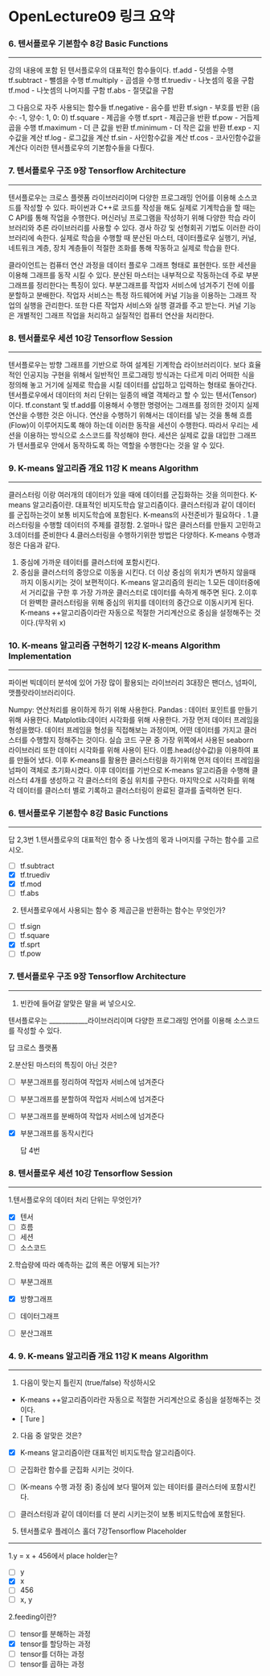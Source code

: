 
# OpenLecture09 링크 요약


### 6. 텐서플로우 기본함수 8강 Basic Functions
____________________________________________

강의 내용에 포함 된 텐서플로우의 대표적인 함수들이다.
tf.add - 덧셈을 수행
tf.subtract - 뺄셈을 수행
tf.multiply - 곱셈을 수행
tf.truediv - 나눗셈의 몫을 구함
tf.mod - 나눗셈의 나머지를 구함
tf.abs - 절댓값을 구함

그 다음으로 자주 사용되는 함수들
tf.negative - 음수를 반환
tf.sign - 부호를 반환 (음수: -1, 양수: 1, 0: 0)
tf.square - 제곱을 수행
tf.sprt - 제곱근을 반환
tf.pow - 거듭제곱을 수행
tf.maximum - 더 큰 값을 반환
tf.minimum - 더 작은 값을 반환
tf.exp - 지수값을 계산
tf.log - 로그값을 계산
tf.sin - 사인함수값을 계산
tf.cos - 코사인함수값을 계산다
이러한 텐서플로우의 기본함수들을 다뤘다.


### 7. 텐서플로우 구조 9장 Tensorflow Architecture
____________________________________________

텐서플로우는 크로스 플렛폼 라이브러리이며 다양한 프로그래밍 언어를 이용해 소스코드를 작성할 수 있다. 파이썬과 C++로 코드를 작성을 해도 실제로 기계학습을 할 때는 C API를 통해 작업을 수행한다. 머신러닝 프로그램을 작성하기 위해 다양한 학습 라이브러리와 추론 라이브러리를 사용할 수 있다. 경사 하강 및 선형회귀 기법도 이러한 라이브러리에 속한다. 실제로 학습을 수행할 때 분산된 마스터, 데이터플로우 실행기, 커널, 네트워크 계층, 장치 계층들이 적절한 조화를 통해 작동하고 실제로 학습을 한다.

클라이언트는 컴퓨터 연산 과정을 데이터 플로우 그래프 형태로 표현한다. 또한 세션을 이용해 그래프를 동작 시킬 수 있다. 분산된 마스터는 내부적으로 작동하는데 주로 부분그래프를 정리한다는 특징이 있다. 부분그래프를 작업자 서비스에 넘겨주기 전에 이를 분할하고 분배한다. 작업자 서비스는 특정 하드웨어에 커널 기능을 이용하는 그래프 작업의 실행을 관리한다. 또한 다른 작업자 서비스와 실행 결과를 주고 받는다. 커널 기능은 개별적인 그래프 작업을 처리하고 실질적인 컴퓨터 연산을 처리한다.

### 8. 텐서플로우 세션 10강 Tensorflow Session
____________________________________________

텐서플로우는 방향 그래프를 기반으로 하여 설계된 기계학습 라이브러리이다. 보다 효율적인 인공지능 구현을 위해서 일반적인 프로그래밍 방식과는 다르게 미리 어떠한 식을 정의해 놓고 거기에 실제로 학습을 시킬 데이터를 삽입하고 입력하는 형태로 돌아간다. 텐서플로우에서 데이터의 처리 단위는 일종의 배열 객체라고 할 수 있는 텐서(Tensor)이다. tf.constant 및 tf.add를 이용해서 수행한 명령어는 그래프를 정의한 것이지 실제 연산을 수행한 것은 아니다. 연산을 수행하기 위해서는 데이터를 넣는 것을 통해 흐름(Flow)이 이루어지도록 해야 하는데 이러한 동작을 세션이 수행한다. 따라서 우리는 세션을 이용하는 방식으로 소스코드를 작성해야 한다. 세션은 실제로 값을 대입한 그래프가 텐서플로우 안에서 동작하도록 하는 역할을 수행한다는 것을 알 수 있다.

### 9. K-means 알고리즘 개요 11강 K means Algorithm
____________________________________________

클러스터링 이랑 여러개의 데이터가 있을 때에 데이터를 군집화하는 것을 의미한다.
K-means 알고리즘이란. 대표적인 비지도학습 알고리즘이다. 클러스터링과 같이 데이터를 군집하는것이 보통 비지도학습에 포함된다.
K-means의 사전준비가 필요하다 .
   1.클러스터링을 수행할 데이터의 주제를 결정함.
   2.얼마나 많은 클러스터를 만들지 고민하고
   3.데이터를 준비한다
   4.클러스터링을 수행하기위한 방법은 다양하다.
K-means 수행과정은 다음과 같다.
   1. 중심에 가까운 테이터를 클러스터에 포함시킨다.
   2. 중심을 클러스터의 중앙으로 이동을 시킨다. 
더 이상 중심의 위치가 변하지 않을때까지 이동시키는 것이 보편적이다.
K-means 알고리즘의 원리는
   1.모든 데이터중에서 거리값을 구한 후 가장 가까운 클러스터로 데이터를 속하게 해주면 된다.
   2.이후 더 완벽한 클러스터링을 위해 중심의 위치를 데이터의 중간으로 이동시키게 된다.
K-means ++알고리즘이라란 자동으로 적절한 거리계산으로 중심을 설정해주는 것이다.(무작위 x)

### 10. K-means 알고리즘 구현하기 12강 K-means Algorithm Implementation
____________________________________________

파이썬 빅데이터 분석에 있어 가장 많이 활용되는 라이브러리 3대장은 팬더스, 넘파이, 맷플랏라이브러리이다.

Numpy: 연산처리를 용이하게 하기 위해 사용한다.
Pandas : 데이터 포인트를 만들기 위해 사용한다.
Matplotlib:데이터 시각화를 위해 사용한다.
가장 먼저 데이터 프레임을 형성을했다. 데이터 프레임을 형성을 직접해보는 과정이며, 어떤 데이터를 가지고 클러스터를 수행할지 정해주는 것이다. 
실습 코드 구문 중 가장 위쪽에서 사용된 seaborn 라이브러리 또한 데이터 시각화를 위해 사용이 된다. 이름.head(상수값)을 이용하여 표를 만들어 냈다. 이후 K-means를 활용한 클러스터링을 하기위해 먼저 데이터 프레임을 넘파이 객체로 초기화시켰다. 이후 데이터를 기반으로 K-means 알고리즘을 수행해 클러스터 4개를 생성하고 각 클러스터의 중심 위치를 구한다.
마지막으로 시각화를 위해 각 데이터를 클러스터 별로 기록하고 클러스터링이 완료된 결과를 출력하면 된다.


### 6. 텐서플로우 기본함수 8강 Basic Functions

--------------------------------------------

답 2,3번
1.텐서플로우의 대표적인 함수 중 나눗셈의 몫과 나머지를 구하는 함수를 고르시오.
 - [ ] tf.subtract
 - [x] tf.truediv
 - [x] tf.mod
 - [ ] tf.abs

2. 텐서플로우에서 사용되는 함수 중 제곱근을 반환하는 함수는 무엇인가?
 - [ ] tf.sign
 - [ ] tf.square
 - [x] tf.sprt
 - [ ] tf.pow

### 7. 텐서플로우 구조 9장 Tensorflow Architecture

--------------------------------------------
1. 빈칸에 들어갈 알맞은 말을 써 넣으시오.

 텐서플로우는 ____________라이브러리이며 다양한 프로그래밍 언어를 이용해 소스코드를 작성할 수 있다.
 
 답 크로스 플랫폼

2.분산된 마스터의 특징이 아닌 것은?

 - [ ] 부분그래프를 정리하여 작업자 서비스에 넘겨준다
 - [ ] 부분그래프를 분할하여 작업자 서비스에 넘겨준다
 - [ ] 부분그래프를 분배하여 작업자 서비스에 넘겨준다
 - [x] 부분그래프를 동작시킨다

   답 4번
###  8. 텐서플로우 세션 10강 Tensorflow Session

--------------------------------------------
1.텐서플로우의 데이터 처리 단위는 무엇인가?
 - [x] 텐서
 - [ ] 흐름
 - [ ] 세션
 - [ ] 소스코드

2.학습량에 따라 예측하는 값의 폭은 어떻게 되는가?
 - [ ] 부분그래프
 - [x] 방향그래프
 - [ ] 데이터그래프
 - [ ] 분산그래프
 


 

### 4. 9. K-means 알고리즘 개요 11강 K means Algorithm

--------------------------------------------
1. 다음이 맞는지 틀린지 (true/false) 작성하시오

 - K-means ++알고리즘이라란 자동으로 적절한 거리계산으로 중심을 설정해주는 것이다.
 - [  Ture  ]

2. 다음 중 알맞은 것은? 
 - [x] K-means 알고리즘이란 대표적인 비지도학습 알고리즘이다.
 - [ ] 군집화란 함수를 군집화 시키는 것이다.
 - [ ] (K-means 수행 과정 중) 중심에 보다 떨어져 있는 테이터를 클러스터에 포함시킨다.
 - [ ] 클러스터링과 같이 데이터를 더 분리 시키는것이 보통 비지도학습에 포함된다.


 5. 텐서플로우 플레이스 홀더 7강Tensorflow Placeholder
--------------------------------------------
1.y = x + 456에서 place holder는?
 - [ ] y
 - [x] x
 - [ ] 456
 - [ ] x, y

2.feeding이란?
 - [ ] tensor를 분해하는 과정
 - [x] tensor를 할당하는 과정
 - [ ] tensor를 더하는 과정
 - [ ] tensor를 곱하는 과정
